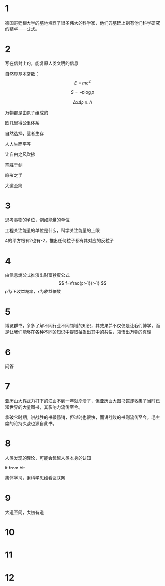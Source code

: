 # 1

德国哥廷根大学的墓地埋葬了很多伟大的科学家，他们的墓碑上刻有他们科学研究的精华——公式。

# 2

写在信封上的，能复原人类文明的信息

自然界基本常数：
$$
E=mc^2
$$

$$
S=-p\log p
$$

$$
\Delta x\Delta p\ge\hbar
$$

万物都是由原子组成的

欧几里得公里体系

自然选择，适者生存

人人生而平等

让自由之风吹拂

笔胜于剑

隐形之手

大道至简

# 3

思考事物的单位，例如能量的单位

工程关注能量的单位是什么，科学关注能量的上限

4的平方根有2也有-2，推出任何粒子都有其对应的反粒子

# 4

由信息熵公式推演出财富投资公式
$$
f=\frac{pr-1}{r-1}
$$
$p$为正收益概率，$r$为收益倍数

# 5

博览群书，多多了解不同行业不同领域的知识，其效果并不仅仅是让我们博学，而是让我们能够在各种不同的知识中提取抽象出其中的共性，领悟出万物的真理

# 6

问答

# 7

亚历山大靠武力打下的江山不到一年就崩溃了，但亚历山大图书馆却收集了当时已知世界的大量图书，其影响力流传至今。

拿破仑时期，讲战胜的书很畅销，但过时也很快，而讲战败的书则流传至今，毛主席的论持久战也源自此书。

# 8

人类发现的理论，可能会超越人类本身的认知

it from bit

集体学习，用科学思维看互联网

 # 9

大道至简，太初有道

# 10

# 11

# 12









